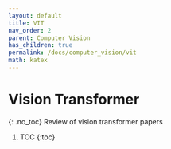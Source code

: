 ```yaml
---
layout: default
title: VIT
nav_order: 2
parent: Computer Vision
has_children: true
permalink: /docs/computer_vision/vit
math: katex
---
```


# Vision Transformer
{: .no_toc}
Review of vision transformer papers

1. TOC
{:toc}